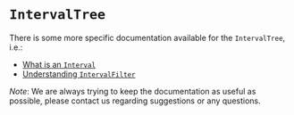 # `IntervalTree`

There is some more specific documentation available for the `IntervalTree`, i.e.:

- [What is an `Interval`](Interval.md)
- [Understanding `IntervalFilter`](IntervalFilter.md)

*Note*: We are always trying to keep the documentation as useful as possible, please contact us
regarding suggestions or any questions.